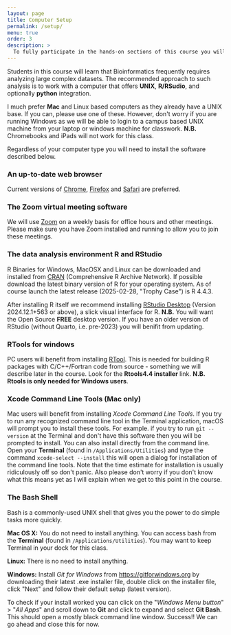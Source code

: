 ```yaml
---
layout: page
title: Computer Setup 
permalink: /setup/
menu: true
order: 3
description: > 
  To fully participate in the hands-on sections of this course you will need access to the software described below on your **own laptop**. Note that you may need Administrator privileges/permissions to install some of these.
---
```


Students in this course will learn that Bioinformatics frequently requires analyzing large complex datasets. The recommended approach to such analysis is to work with a computer that offers **UNIX**, **R/RSudio**, and optionally **python** integration.  

I much prefer **Mac** and Linux based computers as they already have a UNIX base.  If you can, please use one of these.  However, don't worry if you are running Windows as we will be able to login to a campus based UNIX machine from your laptop or windows machine for classwork. **N.B.** Chromebooks and iPads will not work for this class.

Regardless of your computer type you will need to install the software described below.

### An up-to-date **web browser** 
Current versions of [Chrome](https://www.google.com/chrome/), [Firefox](http://www.mozilla.org/firefox/) and [Safari](Safari) are preferred.

### The Zoom virtual meeting software  
We will use [Zoom](https://ucsd.zoom.us) on a weekly basis for office hours and other meetings. Please make sure you have Zoom installed and running to allow you to join these meetings.   

### The data analysis environment **R** and **RStudio**
R Binaries for Windows, MacOSX and Linux can be downloaded and installed from [CRAN](http://cran.r-project.org/index.html) (Comprehensive R Archive Network). If possible download the latest binary version of R for your operating system. As of course launch the latest release (2025-02-28, "Trophy Case") is R 4.4.3.

After installing R itself we recommend installing [RStudio Desktop](https://www.rstudio.com/products/rstudio/download/#download) (Version 2024.12.1+563 or above), a slick visual interface for R. **N.B.** You will want the Open Source **FREE** desktop version. If you have an older version of RStudio (without Quarto, i.e. pre-2023) you will benifit from updating.


### RTools for windows
PC users will benefit from installing [RTool](https://cran.r-project.org/bin/windows/Rtools/). This is needed for building R packages with C/C++/Fortran code from source - something we will describe later in the course. Look for the **Rtools4.4 installer** link. **N.B. Rtools is only needed for Windows users**.  


### Xcode Command Line Tools (Mac only)
Mac users will benefit from installing *Xcode Command Line Tools*. If you try to run any recognized command line tool in the Terminal application, macOS will prompt you to install these tools. For example. if you try to run `git --version` at the Terminal and don't have this software then you will be prompted to install. You can also install directly from the command line. Open your **Terminal** (found in `/Applications/Utilities`) and type the command `xcode-select --install` this will open a dialog for installation of the command line tools. Note that the time estimate for installation is usually ridiculously off so don't panic.  Also please don't worry if you don't know what this means yet as I will explain when we get to this point in the course.  


### The Bash Shell
Bash is a commonly-used UNIX shell that gives you the power to do simple tasks more quickly.

**Mac OS X:** You do not need to install anything. You can access bash from the **Terminal** (found in `/Applications/Utilities`). You may want to keep Terminal in your dock for this class.

**Linux:** There is no need to install anything.

**Windows:** Install *Git for Windows* from <https://gitforwindows.org> by downloading their latest .exe installer file, double click on the installer file, click "Next" and follow their default setup (latest version).  

To check if your install worked you can click on the "*Windows Menu button*" > "*All Apps*" and scroll down to **Git** and click to expand and select **Git Bash**. This should open a mostly black command line window. Success!! We can go ahead and close this for now.    




<!-- 
### Python
I am adding this here for others as I (Barry) will not use this for my first week. Others can uncomment and add whatever they want here: 

 Install the `Miniconda` package manager, which is highly recommended for python users and can also be used to manage your R dependencies. Miniconda philosophy is built around conda environments, which correspond to closed containers where all the versions of the different python/R dependencies are fixed. This structure highly benefits the reproducibility of the code, as each analysis can be done with an exclusively dedicated environment, which will not change any dependency version, even though the general python installation of the computer or a particular package is updated. **Please note that Miniconda installation differs between macOS and Windows users**.


```
# Install Miniconda
## macOS (Intel)
system('wget https://repo.anaconda.com/miniconda/Miniconda3-latest-MacOSX-x86_64.sh')
system('bash Miniconda3-latest-MacOSX-x86_64.sh')

## macOS (Apple M1)
system('wget https://repo.anaconda.com/miniconda/Miniconda3-latest-MacOSX-arm64.sh')
system('Miniconda3-latest-MacOSX-arm64.sh')

## Windows
# Download https://repo.anaconda.com/miniconda/Miniconda3-latest-Windows-x86_64.exe
```



--> 


